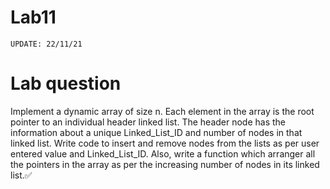 # Lab11

`UPDATE: 22/11/21`

# Lab question
Implement a dynamic array of size n. Each element in the array is the root pointer to an individual header linked list. The header node has the information about a unique Linked_List_ID and number of nodes in that linked list. Write code to insert and remove nodes from the lists as per user entered value and Linked_List_ID. Also, write a function which arranger all the pointers in the array as per the increasing number of nodes in its linked list.✅